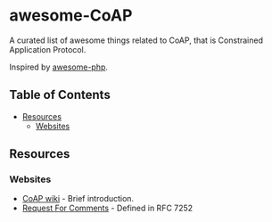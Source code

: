 # awesome-CoAP

A curated list of awesome things related to CoAP, that is Constrained Application Protocol.

Inspired by [awesome-php](https://github.com/ziadoz/awesome-php).

## Table of Contents
- [Resources](#resources)
    - [Websites](#websites)

## Resources

### Websites
* [CoAP wiki](https://en.wikipedia.org/wiki/Constrained_Application_Protocol) - Brief introduction.
* [Request For Comments]([https://en.wikipedia.org/wiki/Constrained_Application_Protocol](https://datatracker.ietf.org/doc/html/rfc7252)) - Defined in RFC 7252
